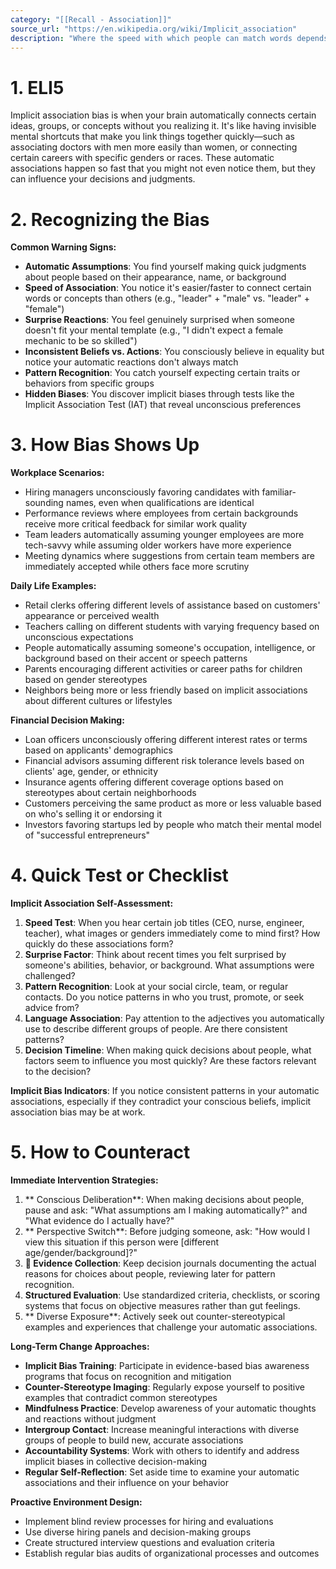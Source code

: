 ```yaml
---
category: "[[Recall - Association]]"
source_url: "https://en.wikipedia.org/wiki/Implicit_association"
description: "Where the speed with which people can match words depends on how closely they are associated"
---
```


# 1. ELI5

Implicit association bias is when your brain automatically connects certain ideas, groups, or concepts without you realizing it. It's like having invisible mental shortcuts that make you link things together quickly—such as associating doctors with men more easily than women, or connecting certain careers with specific genders or races. These automatic associations happen so fast that you might not even notice them, but they can influence your decisions and judgments.

# 2. Recognizing the Bias

**Common Warning Signs:**

- **Automatic Assumptions**: You find yourself making quick judgments about people based on their appearance, name, or background
- **Speed of Association**: You notice it's easier/faster to connect certain words or concepts than others (e.g., "leader" + "male" vs. "leader" + "female")
- **Surprise Reactions**: You feel genuinely surprised when someone doesn't fit your mental template (e.g., "I didn't expect a female mechanic to be so skilled")
- **Inconsistent Beliefs vs. Actions**: You consciously believe in equality but notice your automatic reactions don't always match
- **Pattern Recognition**: You catch yourself expecting certain traits or behaviors from specific groups
- **Hidden Biases**: You discover implicit biases through tests like the Implicit Association Test (IAT) that reveal unconscious preferences

# 3. How Bias Shows Up

**Workplace Scenarios:**
- Hiring managers unconsciously favoring candidates with familiar-sounding names, even when qualifications are identical
- Performance reviews where employees from certain backgrounds receive more critical feedback for similar work quality
- Team leaders automatically assuming younger employees are more tech-savvy while assuming older workers have more experience
- Meeting dynamics where suggestions from certain team members are immediately accepted while others face more scrutiny

**Daily Life Examples:**
- Retail clerks offering different levels of assistance based on customers' appearance or perceived wealth
- Teachers calling on different students with varying frequency based on unconscious expectations
- People automatically assuming someone's occupation, intelligence, or background based on their accent or speech patterns
- Parents encouraging different activities or career paths for children based on gender stereotypes
- Neighbors being more or less friendly based on implicit associations about different cultures or lifestyles

**Financial Decision Making:**
- Loan officers unconsciously offering different interest rates or terms based on applicants' demographics
- Financial advisors assuming different risk tolerance levels based on clients' age, gender, or ethnicity
- Insurance agents offering different coverage options based on stereotypes about certain neighborhoods
- Customers perceiving the same product as more or less valuable based on who's selling it or endorsing it
- Investors favoring startups led by people who match their mental model of "successful entrepreneurs"

# 4. Quick Test or Checklist

**Implicit Association Self-Assessment:**

1. **Speed Test**: When you hear certain job titles (CEO, nurse, engineer, teacher), what images or genders immediately come to mind first? How quickly do these associations form?
2. **Surprise Factor**: Think about recent times you felt surprised by someone's abilities, behavior, or background. What assumptions were challenged?
3. **Pattern Recognition**: Look at your social circle, team, or regular contacts. Do you notice patterns in who you trust, promote, or seek advice from?
4. **Language Association**: Pay attention to the adjectives you automatically use to describe different groups of people. Are there consistent patterns?
5. **Decision Timeline**: When making quick decisions about people, what factors seem to influence you most quickly? Are these factors relevant to the decision?

**Implicit Bias Indicators**: If you notice consistent patterns in your automatic associations, especially if they contradict your conscious beliefs, implicit association bias may be at work.

# 5. How to Counteract

**Immediate Intervention Strategies:**

1. ** Conscious Deliberation**: When making decisions about people, pause and ask: "What assumptions am I making automatically?" and "What evidence do I actually have?"
2. ** Perspective Switch**: Before judging someone, ask: "How would I view this situation if this person were [different age/gender/background]?"
3. **📝 Evidence Collection**: Keep decision journals documenting the actual reasons for choices about people, reviewing later for pattern recognition.
4. **Structured Evaluation**: Use standardized criteria, checklists, or scoring systems that focus on objective measures rather than gut feelings.
5. ** Diverse Exposure**: Actively seek out counter-stereotypical examples and experiences that challenge your automatic associations.

**Long-Term Change Approaches:**

- **Implicit Bias Training**: Participate in evidence-based bias awareness programs that focus on recognition and mitigation
- **Counter-Stereotype Imaging**: Regularly expose yourself to positive examples that contradict common stereotypes
- **Mindfulness Practice**: Develop awareness of your automatic thoughts and reactions without judgment
- **Intergroup Contact**: Increase meaningful interactions with diverse groups of people to build new, accurate associations
- **Accountability Systems**: Work with others to identify and address implicit biases in collective decision-making
- **Regular Self-Reflection**: Set aside time to examine your automatic associations and their influence on your behavior

**Proactive Environment Design:**
- Implement blind review processes for hiring and evaluations
- Use diverse hiring panels and decision-making groups
- Create structured interview questions and evaluation criteria
- Establish regular bias audits of organizational processes and outcomes

